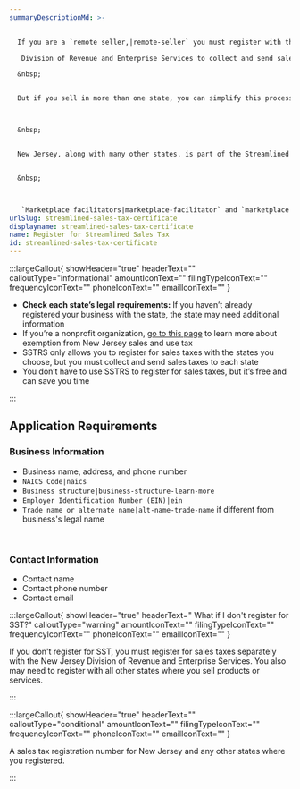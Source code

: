 ```yaml
---
summaryDescriptionMd: >-
  

  If you are a `remote seller,|remote-seller` you must register with the New Jersey

   Division of Revenue and Enterprise Services to collect and send sales tax to the State. 

  &nbsp;


  But if you sell in more than one state, you can simplify this process. Register for sales taxes in multiple states at the same time through the Streamlined Sales Tax Registration System (SSTRS).



  &nbsp;


  New Jersey, along with many other states, is part of the Streamlined Sales Tax program (SST). If you sell in SST states, you can register for sales taxes in those states through SSTRS. This can help you save time and avoid confusion. 


  &nbsp;



   `Marketplace facilitators|marketplace-facilitator` and `marketplace sellers|marketplace-seller` can also register through SSTRS.
urlSlug: streamlined-sales-tax-certificate
displayname: streamlined-sales-tax-certificate
name: Register for Streamlined Sales Tax
id: streamlined-sales-tax-certificate
---
```

:::largeCallout{ showHeader="true" headerText="" calloutType="informational" amountIconText="" filingTypeIconText="" frequencyIconText="" phoneIconText="" emailIconText="" }

* **Check each state’s legal requirements:** If you haven’t already registered your business with the state, the state may need additional information  
* If you’re a nonprofit organization, [go to this page](https://www.nj.gov/www.nj.gov/treasury/taxation/rsb100.shtml) to learn more about exemption from New Jersey sales and use tax  
* SSTRS only allows you to register for sales taxes with the states you choose, but you must collect and send sales taxes to each state  
* You don’t have to use SSTRS to register for sales taxes, but it’s free and can save you time

:::



## Application Requirements

### Business Information

* Business name, address, and phone number
*    `NAICS Code|naics` 
*    `Business structure|business-structure-learn-more` 
*    `Employer Identification Number (EIN)|ein` 
*    `Trade name or alternate name|alt-name-trade-name` if different from business's legal name

  &nbsp;

### Contact Information

* Contact name
* Contact phone number
* Contact email



:::largeCallout{ showHeader="true" headerText=" What if I don't register for SST?" calloutType="warning" amountIconText="" filingTypeIconText="" frequencyIconText="" phoneIconText="" emailIconText="" }

If you don't register for SST, you must register for sales taxes separately with the New Jersey Division of Revenue and Enterprise Services. You also may need to register with all other states where you sell products or services.

:::



:::largeCallout{ showHeader="true" headerText="" calloutType="conditional" amountIconText="" filingTypeIconText="" frequencyIconText="" phoneIconText="" emailIconText="" }

A sales tax registration number for New Jersey and any other states where you registered.

:::